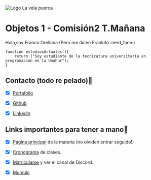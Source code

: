 ![Logo La vela puerca](https://i.scdn.co/image/ab6761610000e5eb1bb85fb4349fd61b46151fb4)

<h1> Objetos 1 - Comisión2 T.Mañana </h1>  
Hola,soy Franco Orellana  
(Pero me dicen Frankito :nerd_face:)  

```
function estudiosActuales(){
    return ("Soy estudiante de la tecnicatura universitaria en programación en la Unahur");
}
```
## Contacto (todo re pelado):monocle_face:
- [x] [Portafolio](https://portafolio-franco-orellana.netlify.app/)
- [x] [Github](https://github.com/Frankito14)
- [x] [Linkedin](https://www.linkedin.com/in/franco-orellana-88938020b/)


## Links importantes para tener a mano:monocle_face:
- [x] [Página principal](https://obj1-unahur.github.io/) de la materia (no olviden entrar seguido!) 
- [x] [Cronograma](https://docs.google.com/spreadsheets/d/1sZLzv_JN1kZeS35DMAUPCQhrWjenc_-VqbywLGje3B4/edit?usp=sharing) de clases.
- [x] [Matricularse](https://discord.gg/dkTB8wff) y ver el canal de Discord.
- [x] [Mumuki](https://mumuki.io/unahur-obj1)


